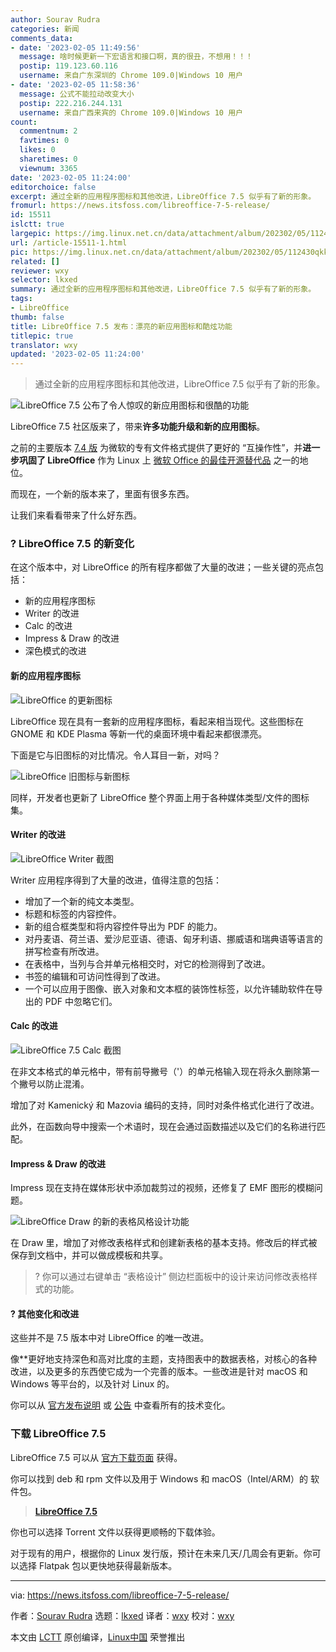 ```yaml
---
author: Sourav Rudra
categories: 新闻
comments_data:
- date: '2023-02-05 11:49:56'
  message: 啥时候更新一下宏语言和接口啊，真的很丑，不想用！！！
  postip: 119.123.60.116
  username: 来自广东深圳的 Chrome 109.0|Windows 10 用户
- date: '2023-02-05 11:58:36'
  message: 公式不能拉动改变大小
  postip: 222.216.244.131
  username: 来自广西来宾的 Chrome 109.0|Windows 10 用户
count:
  commentnum: 2
  favtimes: 0
  likes: 0
  sharetimes: 0
  viewnum: 3365
date: '2023-02-05 11:24:00'
editorchoice: false
excerpt: 通过全新的应用程序图标和其他改进，LibreOffice 7.5 似乎有了新的形象。
fromurl: https://news.itsfoss.com/libreoffice-7-5-release/
id: 15511
islctt: true
largepic: https://img.linux.net.cn/data/attachment/album/202302/05/112430qkkh6h0jrhhhhjhj.png
url: /article-15511-1.html
pic: https://img.linux.net.cn/data/attachment/album/202302/05/112430qkkh6h0jrhhhhjhj.png.thumb.jpg
related: []
reviewer: wxy
selector: lkxed
summary: 通过全新的应用程序图标和其他改进，LibreOffice 7.5 似乎有了新的形象。
tags:
- LibreOffice
thumb: false
title: LibreOffice 7.5 发布：漂亮的新应用图标和酷炫功能
titlepic: true
translator: wxy
updated: '2023-02-05 11:24:00'
---
```



> 
> 通过全新的应用程序图标和其他改进，LibreOffice 7.5 似乎有了新的形象。
> 
> 
> 


![LibreOffice 7.5 公布了令人惊叹的新应用图标和很酷的功能](https://img.linux.net.cn/data/attachment/album/202302/05/112430qkkh6h0jrhhhhjhj.png)


LibreOffice 7.5 社区版来了，带来**许多功能升级和新的应用图标**。


之前的主要版本 [7.4 版](https://news.itsfoss.com/libreoffice-7-4-release/) 为微软的专有文件格式提供了更好的 “互操作性”，并**进一步巩固了 LibreOffice** 作为 Linux 上 [微软 Office 的最佳开源替代品](https://itsfoss.com/best-free-open-source-alternatives-microsoft-office/) 之一的地位。


而现在，一个新的版本来了，里面有很多东西。


让我们来看看带来了什么好东西。


### ? LibreOffice 7.5 的新变化






在这个版本中，对 LibreOffice 的所有程序都做了大量的改进；一些关键的亮点包括：


* 新的应用程序图标
* Writer 的改进
* Calc 的改进
* Impress & Draw 的改进
* 深色模式的改进


#### 新的应用程序图标


![LibreOffice 的更新图标](https://img.linux.net.cn/data/attachment/album/202302/05/112432v64ntqt56mnhy5qx.png)


LibreOffice 现在具有一套新的应用程序图标，看起来相当现代。这些图标在 GNOME 和 KDE Plasma 等新一代的桌面环境中看起来都很漂亮。


下面是它与旧图标的对比情况。令人耳目一新，对吗？


![LibreOffice 旧图标与新图标](https://img.linux.net.cn/data/attachment/album/202302/05/112432xx81vgzjf50vivx8.jpg)


同样，开发者也更新了 LibreOffice 整个界面上用于各种媒体类型/文件的图标集。


#### Writer 的改进


![LibreOffice Writer 截图](https://img.linux.net.cn/data/attachment/album/202302/05/112433z71uy6kf9700b3y0.png)


Writer 应用程序得到了大量的改进，值得注意的包括：


* 增加了一个新的纯文本类型。
* 标题和标签的内容控件。
* 新的组合框类型和将内容控件导出为 PDF 的能力。
* 对丹麦语、荷兰语、爱沙尼亚语、德语、匈牙利语、挪威语和瑞典语等语言的拼写检查有所改进。
* 在表格中，当列与合并单元格相交时，对它的检测得到了改进。
* 书签的编辑和可访问性得到了改进。
* 一个可以应用于图像、嵌入对象和文本框的装饰性标签，以允许辅助软件在导出的 PDF 中忽略它们。


#### Calc 的改进


![LibreOffice 7.5 Calc 截图](https://img.linux.net.cn/data/attachment/album/202302/05/112433exp01pkklex9pyk1.png)


在非文本格式的单元格中，带有前导撇号（'）的单元格输入现在将永久删除第一个撇号以防止混淆。


增加了对 Kamenický 和 Mazovia 编码的支持，同时对条件格式化进行了改进。


此外，在函数向导中搜索一个术语时，现在会通过函数描述以及它们的名称进行匹配。


#### Impress & Draw 的改进


Impress 现在支持在媒体形状中添加裁剪过的视频，还修复了 EMF 图形的模糊问题。


![LibreOffice Draw 的新的表格风格设计功能](https://img.linux.net.cn/data/attachment/album/202302/05/112435kpikdmipubbidhbi.png)


在 Draw 里，增加了对修改表格样式和创建新表格的基本支持。修改后的样式被保存到文档中，并可以做成模板和共享。



> 
> ?️ 你可以通过右键单击 “表格设计” 侧边栏面板中的设计来访问修改表格样式的功能。
> 
> 
> 


#### ?️ 其他变化和改进


这些并不是 7.5 版本中对 LibreOffice 的唯一改进。


像\*\*更好地支持深色和高对比度的主题，支持图表中的数据表格，对核心的各种改进，以及更多的东西使它成为一个完善的版本。一些改进是针对 macOS 和 Windows 等平台的，以及针对 Linux 的。


你可以从 [官方发布说明](https://wiki.documentfoundation.org/ReleaseNotes/7.5) 或 [公告](https://blog.documentfoundation.org/blog/2023/02/02/tdf-announces-libreoffice-75-community/) 中查看所有的技术变化。


### 下载 LibreOffice 7.5


LibreOffice 7.5 可以从 [官方下载页面](https://www.libreoffice.org/download/download-libreoffice/) 获得。


你可以找到 deb 和 rpm 文件以及用于 Windows 和 macOS（Intel/ARM）的 软件包。



> 
> **[LibreOffice 7.5](https://www.libreoffice.org/download/download-libreoffice/)**
> 
> 
> 


你也可以选择 Torrent 文件以获得更顺畅的下载体验。


对于现有的用户，根据你的 Linux 发行版，预计在未来几天/几周会有更新。你可以选择 Flatpak 包以更快地获得最新版本。




---


via: <https://news.itsfoss.com/libreoffice-7-5-release/>


作者：[Sourav Rudra](https://news.itsfoss.com/author/sourav/) 选题：[lkxed](https://github.com/lkxed) 译者：[wxy](https://github.com/wxy) 校对：[wxy](https://github.com/wxy)


本文由 [LCTT](https://github.com/LCTT/TranslateProject) 原创编译，[Linux中国](https://linux.cn/) 荣誉推出